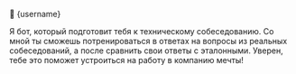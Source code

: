 👋 {username}

Я бот, который подготовит тебя к техническому собеседованию. Со мной ты сможешь потренироваться в ответах на вопросы из реальных собеседований, а после сравнить свои ответы с эталонными. Уверен, тебе это поможет устроиться на работу в компанию мечты!
